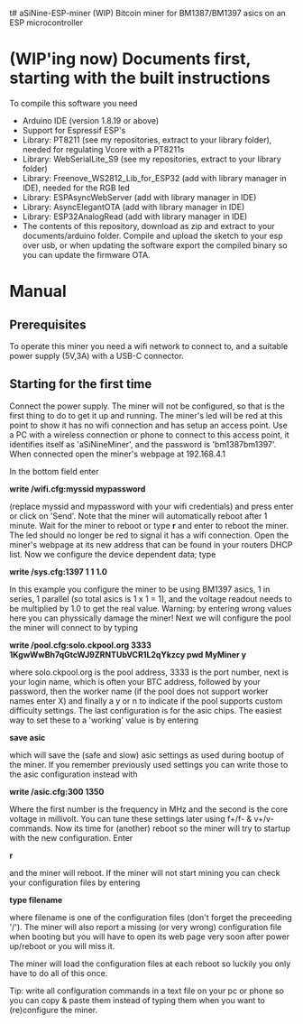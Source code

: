 t# aSiNine-ESP-miner (WIP)
Bitcoin miner for BM1387/BM1397 asics on an ESP microcontroller

# (WIP'ing now) Documents first, starting with the built instructions
To compile this software you need

- Arduino IDE (version 1.8.19 or above)
- Support for Espressif ESP's
- Library: PT8211 (see my repositories, extract to your library folder), needed for regulating Vcore with a PT8211s
- Library: WebSerialLite_S9 (see my repositories, extract to your library folder)
- Library: Freenove_WS2812_Lib_for_ESP32 (add with library manager in IDE), needed for the RGB led
- Library: ESPAsyncWebServer (add with library manager in IDE)
- Library: AsyncElegantOTA (add with library manager in IDE)
- Library: ESP32AnalogRead (add with library manager in IDE)
- The contents of this repository, download as zip and extract to your documents/arduino folder.
Compile and upload the sketch to your esp over usb, or when updating the software export the compiled binary so you can update the firmware OTA.

# Manual

## Prerequisites

To operate this miner you need a wifi network to connect to, and a suitable power supply (5V,3A) with a USB-C connector.

## Starting for the first time

Connect the power supply. The miner will not be configured, so that is the first thing to do to get it up and running. The miner's led will be red at this point to show it has no wifi connection and has setup an access point. Use a PC with a wireless connection or phone to connect to this access point, it identifies itself as 'aSiNineMiner', and the password is 'bm1387bm1397'. When connected open the miner's webpage at 192.168.4.1

In the bottom field enter

<b>write /wifi.cfg:myssid mypassword</b>

(replace myssid and mypassword with your wifi credentials) and press enter or click on 'Send'. Note that the miner will automatically reboot after 1 minute. Wait for the miner to reboot or type
<b>r</b>
and enter to reboot the miner. The led should no longer be red to signal it has a wifi connection. Open the miner's webpage at its new address that can be found in your routers DHCP list. Now we configure the device dependent data; type

<b>write /sys.cfg:1397 1 1 1.0</b>

In this example you configure the miner to be using BM1397 asics, 1 in series, 1 parallel (so total asics is 1 x 1 = 1), and the voltage readout needs to be multiplied by 1.0 to get the real value. Warning: by entering wrong values here you can physsically damage the miner!
Next we will configure the pool the miner will connect to by typing

<b>write /pool.cfg:solo.ckpool.org 3333 1KgwWwBh7qGtcWJ9ZRNTUbVCR1L2qYkzcy pwd MyMiner y</b>

where solo.ckpool.org is the pool address, 3333 is the port number, next is your login name, which is often your BTC address, followed by your password, then the worker name (if the pool does not support worker names enter X) and finally a y or n to indicate if the pool supports custom difficulty settings.
The last configuration is for the asic chips. The easiest way to set these to a 'working' value is by entering

<b>save asic</b>

which will save the (safe and slow) asic settings as used during bootup of the miner. If you remember previously used settings you can write those to the asic configuration instead with

<b>write /asic.cfg:300 1350</b>

Where the first number is the frequency in MHz and the second is the core voltage in millivolt. 
You can tune these settings later using f+/f- & v+/v- commands. Now its time for (another) reboot so the miner will try to startup with the new configuration. Enter

<b>r</b>

and the miner will reboot. If the miner will not start mining you can check your configuration files by entering

<b>type filename</b>

where filename is one of the configuration files (don't forget the preceeding '/'). The miner will also report a missing (or very wrong) configuration file when booting but you will have to open its web page very soon after power up/reboot or you will miss it.

The miner will load the configuration files at each reboot so luckily you only have to do all of this once.

Tip: write all configuration commands in a text file on your pc or phone so you can copy & paste them instead of typing them when you want to (re)configure the miner. 
